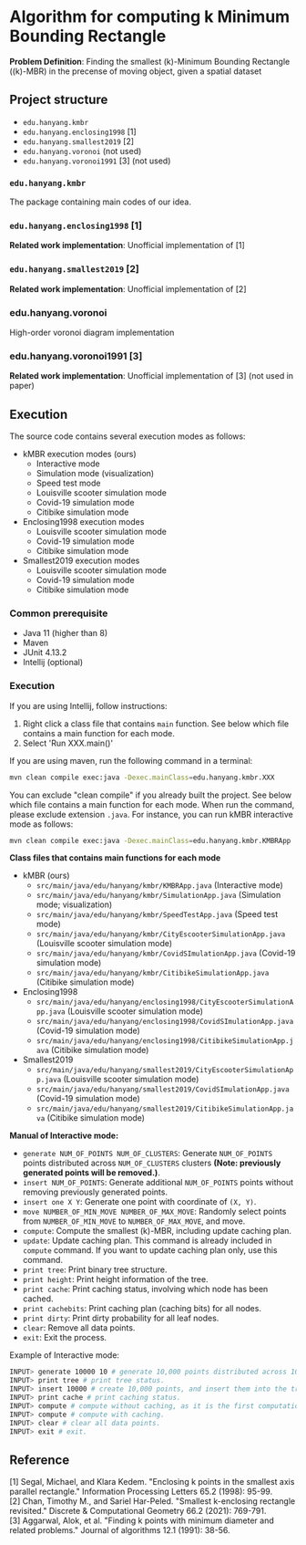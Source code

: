 # Algorithm for computing k Minimum Bounding Rectangle



**Problem Definition**: Finding the smallest \(k\)-Minimum Bounding Rectangle (\(k\)-MBR) in the precense of moving object, given a spatial dataset

## Project structure
- `edu.hanyang.kmbr`
- `edu.hanyang.enclosing1998` [1]
- `edu.hanyang.smallest2019` [2]
- `edu.hanyang.voronoi` (not used)
- `edu.hanyang.voronoi1991` [3] (not used)

### `edu.hanyang.kmbr`
The package containing main codes of our idea.

### `edu.hanyang.enclosing1998` [1]
**Related work implementation**: Unofficial implementation of [1]

### `edu.hanyang.smallest2019` [2]
**Related work implementation**: Unofficial implementation of [2]

### edu.hanyang.voronoi
High-order voronoi diagram implementation

### edu.hanyang.voronoi1991 [3]
**Related work implementation**: Unofficial implementation of [3] (not used in paper)

## Execution
The source code contains several execution modes as follows:
- kMBR execution modes (ours)
  - Interactive mode
  - Simulation mode (visualization)
  - Speed test mode
  - Louisville scooter simulation mode
  - Covid-19 simulation mode
  - Citibike simulation mode
- Enclosing1998 execution modes
  - Louisville scooter simulation mode
  - Covid-19 simulation mode
  - Citibike simulation mode
- Smallest2019 execution modes
  - Louisville scooter simulation mode
  - Covid-19 simulation mode
  - Citibike simulation mode

### Common prerequisite
- Java 11 (higher than 8)
- Maven
- JUnit 4.13.2
- Intellij (optional)

### Execution
If you are using Intellij, follow instructions:
1. Right click a class file that contains `main` function. See below which file contains a main function for each mode.
2. Select 'Run XXX.main()'

If you are using maven, run the following command in a terminal:
```bash
mvn clean compile exec:java -Dexec.mainClass=edu.hanyang.kmbr.XXX
```
You can exclude "clean compile" if you already built the project. See below which file contains a main function for each mode. When run the command, please exclude extension `.java`.
For instance, you can run kMBR interactive mode as follows:
```bash
mvn clean compile exec:java -Dexec.mainClass=edu.hanyang.kmbr.KMBRApp
```

**Class files that contains main functions for each mode**
- kMBR (ours)
  - `src/main/java/edu/hanyang/kmbr/KMBRApp.java` (Interactive mode)
  - `src/main/java/edu/hanyang/kmbr/SimulationApp.java` (Simulation mode; visualization)
  - `src/main/java/edu/hanyang/kmbr/SpeedTestApp.java` (Speed test mode)
  - `src/main/java/edu/hanyang/kmbr/CityEscooterSimulationApp.java` (Louisville scooter simulation mode)
  - `src/main/java/edu/hanyang/kmbr/CovidSImulationApp.java` (Covid-19 simulation mode)
  - `src/main/java/edu/hanyang/kmbr/CitibikeSimulationApp.java` (Citibike simulation mode)
- Enclosing1998
  - `src/main/java/edu/hanyang/enclosing1998/CityEscooterSimulationApp.java` (Louisville scooter simulation mode)
  - `src/main/java/edu/hanyang/enclosing1998/CovidSImulationApp.java` (Covid-19 simulation mode)
  - `src/main/java/edu/hanyang/enclosing1998/CitibikeSimulationApp.java` (Citibike simulation mode)
- Smallest2019
  - `src/main/java/edu/hanyang/smallest2019/CityEscooterSimulationApp.java` (Louisville scooter simulation mode)
  - `src/main/java/edu/hanyang/smallest2019/CovidSImulationApp.java` (Covid-19 simulation mode)
  - `src/main/java/edu/hanyang/smallest2019/CitibikeSimulationApp.java` (Citibike simulation mode)


**Manual of Interactive mode:**
- `generate NUM_OF_POINTS NUM_OF_CLUSTERS`: Generate `NUM_OF_POINTS` points distributed across `NUM_OF_CLUSTERS` clusters **(Note: previously generated points will be removed.)**.
- `insert NUM_OF_POINTS`: Generate additional `NUM_OF_POINTS` points without removing previously generated points.
- `insert one X Y`: Generate one point with coordinate of `(X, Y)`.
- `move NUMBER_OF_MIN_MOVE NUMBER_OF_MAX_MOVE`: Randomly select points from `NUMBER_OF_MIN_MOVE` to `NUMBER_OF_MAX_MOVE`, and move.
- `compute`: Compute the smallest \(k\)-MBR, including update caching plan.
- `update`: Update caching plan. This command is already included in `compute` command. If you want to update caching plan only, use this command.
- `print tree`: Print binary tree structure.
- `print height`: Print height information of the tree.
- `print cache`: Print caching status, involving which node has been cached.
- `print cachebits`: Print caching plan (caching bits) for all nodes.
- `print dirty`: Print dirty probability for all leaf nodes.
- `clear`: Remove all data points.
- `exit`: Exit the process.

Example of Interactive mode:
```bash
INPUT> generate 10000 10 # generate 10,000 points distributed across 10 clusters.
INPUT> print tree # print tree status.
INPUT> insert 10000 # create 10,000 points, and insert them into the tree.
INPUT> print cache # print caching status.
INPUT> compute # compute without caching, as it is the first computation (no available previously computed cache).
INPUT> compute # compute with caching.
INPUT> clear # clear all data points.
INPUT> exit # exit.
```

## Reference
[1] Segal, Michael, and Klara Kedem. "Enclosing k points in the smallest axis parallel rectangle." Information Processing Letters 65.2 (1998): 95-99. <br/>
[2] Chan, Timothy M., and Sariel Har-Peled. "Smallest k-enclosing rectangle revisited." Discrete & Computational Geometry 66.2 (2021): 769-791. <br/>
[3] Aggarwal, Alok, et al. "Finding k points with minimum diameter and related problems." Journal of algorithms 12.1 (1991): 38-56.